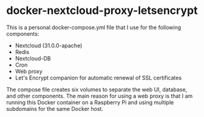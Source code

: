 # docker-nextcloud-proxy-letsencrypt
This is a personal docker-compose.yml file that I use for the following components:

* Nextcloud (31.0.0-apache)
* Redis
* Nextcloud-DB
* Cron
* Web proxy
* Let's Encrypt companion for automatic renewal of SSL certificates

The compose file creates six volumes to separate the web UI, database, and other components.
The main reason for using a web proxy is that I am running this Docker container on a Raspberry Pi and using multiple subdomains for the same Docker host.
